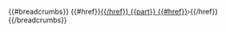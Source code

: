 <ul class="breadcrumbs">
	{{#breadcrumbs}}
		{{#href}}<a href="{{href}}">{{/href}}
			{{part}}
		{{#href}}</a><span class="breadcrumb-delimiter">›</span>{{/href}}
	{{/breadcrumbs}}
</ul>
